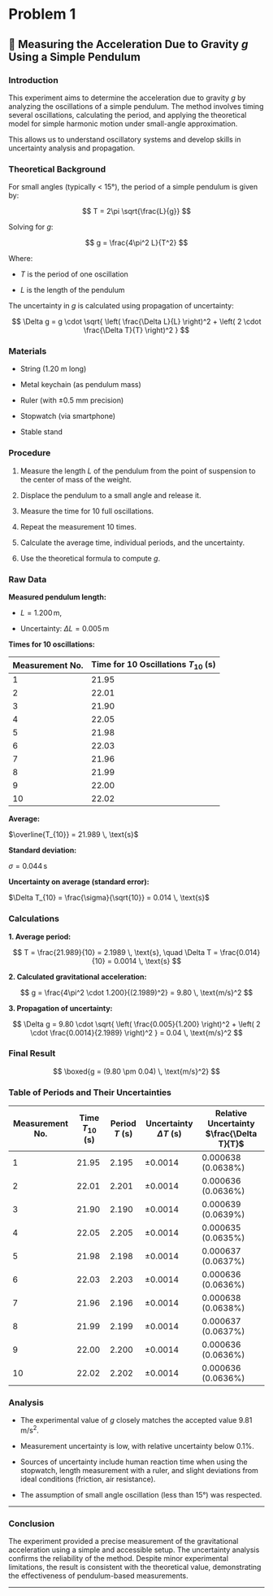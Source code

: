# Problem 1


## 🧪 Measuring the Acceleration Due to Gravity $g$ Using a Simple Pendulum


###  Introduction

This experiment aims to determine the acceleration due to gravity $g$ by analyzing the oscillations of a simple pendulum.
 The method involves timing several oscillations, calculating the period, and applying the theoretical model for simple harmonic motion under small-angle approximation.


This allows us to understand oscillatory systems and develop skills in uncertainty analysis and propagation.



###  Theoretical Background

For small angles (typically < 15°), the period of a simple pendulum is given by:


$$
T = 2\pi \sqrt{\frac{L}{g}}
$$


Solving for $g$:


$$
g = \frac{4\pi^2 L}{T^2}
$$


Where:

* $T$ is the period of one oscillation

* $L$ is the length of the pendulum


The uncertainty in $g$ is calculated using propagation of uncertainty:


$$
\Delta g = g \cdot \sqrt{ \left( \frac{\Delta L}{L} \right)^2 + \left( 2 \cdot \frac{\Delta T}{T} \right)^2 }
$$




###  Materials

* String (1.20 m long)

* Metal keychain (as pendulum mass)

* Ruler (with ±0.5 mm precision)

* Stopwatch (via smartphone)

* Stable stand



###  Procedure

1. Measure the length $L$ of the pendulum from the point of suspension to the center of mass of the weight.

2. Displace the pendulum to a small angle and release it.

3. Measure the time for 10 full oscillations.

4. Repeat the measurement 10 times.

5. Calculate the average time, individual periods, and the uncertainty.

6. Use the theoretical formula to compute $g$.




###  Raw Data


**Measured pendulum length:**

* $L = 1.200 \, \text{m}$,

* Uncertainty: $\Delta L = 0.005 \, \text{m}$


**Times for 10 oscillations:**

| Measurement No. | Time for 10 Oscillations $T_{10}$ (s) |
| --------------- | ------------------------------------- |
| 1               | 21.95                                 |
| 2               | 22.01                                 |
| 3               | 21.90                                 |
| 4               | 22.05                                 |
| 5               | 21.98                                 |
| 6               | 22.03                                 |
| 7               | 21.96                                 |
| 8               | 21.99                                 |
| 9               | 22.00                                 |
| 10              | 22.02                                 |


**Average:**

$\overline{T_{10}} = 21.989 \, \text{s}$


**Standard deviation:**

$\sigma = 0.044 \, \text{s}$


**Uncertainty on average (standard error):**

$\Delta T_{10} = \frac{\sigma}{\sqrt{10}} = 0.014 \, \text{s}$




###  Calculations


**1. Average period:**


$$
T = \frac{21.989}{10} = 2.1989 \, \text{s}, \quad \Delta T = \frac{0.014}{10} = 0.0014 \, \text{s}
$$



**2. Calculated gravitational acceleration:**



$$
g = \frac{4\pi^2 \cdot 1.200}{(2.1989)^2} = 9.80 \, \text{m/s}^2
$$



**3. Propagation of uncertainty:**



$$
\Delta g = 9.80 \cdot \sqrt{ \left( \frac{0.005}{1.200} \right)^2 + \left( 2 \cdot \frac{0.0014}{2.1989} \right)^2 } = 0.04 \, \text{m/s}^2
$$





###  Final Result

$$
\boxed{g = (9.80 \pm 0.04) \, \text{m/s}^2}
$$





###  Table of Periods and Their Uncertainties

| Measurement No. | Time $T_{10}$ (s) | Period $T$ (s) | Uncertainty $\Delta T$ (s) | Relative Uncertainty $\frac{\Delta T}{T}$ |
| --------------- | ----------------- | -------------- | -------------------------- | ----------------------------------------- |
| 1               | 21.95             | 2.195          | ±0.0014                    | 0.000638 (0.0638%)                        |
| 2               | 22.01             | 2.201          | ±0.0014                    | 0.000636 (0.0636%)                        |
| 3               | 21.90             | 2.190          | ±0.0014                    | 0.000639 (0.0639%)                        |
| 4               | 22.05             | 2.205          | ±0.0014                    | 0.000635 (0.0635%)                        |
| 5               | 21.98             | 2.198          | ±0.0014                    | 0.000637 (0.0637%)                        |
| 6               | 22.03             | 2.203          | ±0.0014                    | 0.000636 (0.0636%)                        |
| 7               | 21.96             | 2.196          | ±0.0014                    | 0.000638 (0.0638%)                        |
| 8               | 21.99             | 2.199          | ±0.0014                    | 0.000637 (0.0637%)                        |
| 9               | 22.00             | 2.200          | ±0.0014                    | 0.000636 (0.0636%)                        |
| 10              | 22.02             | 2.202          | ±0.0014                    | 0.000636 (0.0636%)                        |




###  Analysis

* The experimental value of $g$ closely matches the accepted value $9.81 \, \text{m/s}^2$.

* Measurement uncertainty is low, with relative uncertainty below 0.1%.

* Sources of uncertainty include human reaction time when using the stopwatch, length measurement with a ruler, and slight deviations from ideal conditions (friction, air resistance).

* The assumption of small angle oscillation (less than 15°) was respected.


---

###  Conclusion


The experiment provided a precise measurement of the gravitational acceleration using a simple and accessible setup. The uncertainty analysis confirms the reliability of the method. Despite minor experimental limitations, the result is consistent with the theoretical value, demonstrating the effectiveness of pendulum-based measurements.

---




